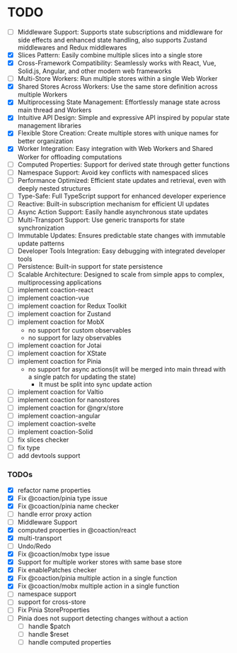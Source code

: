 # TODO

- [ ] Middleware Support: Supports state subscriptions and middleware for side effects and enhanced state handling, also supports Zustand middlewares and Redux middlewares
- [x] Slices Pattern: Easily combine multiple slices into a single store
- [x] Cross-Framework Compatibility: Seamlessly works with React, Vue, Solid.js, Angular, and other modern web frameworks
- [ ] Multi-Store Workers: Run multiple stores within a single Web Worker
- [x] Shared Stores Across Workers: Use the same store definition across multiple Workers
- [x] Multiprocessing State Management: Effortlessly manage state across main thread and Workers
- [x] Intuitive API Design: Simple and expressive API inspired by popular state management libraries
- [x] Flexible Store Creation: Create multiple stores with unique names for better organization
- [x] Worker Integration: Easy integration with Web Workers and Shared Worker for offloading computations
- [ ] Computed Properties: Support for derived state through getter functions
- [ ] Namespace Support: Avoid key conflicts with namespaced slices
- [ ] Performance Optimized: Efficient state updates and retrieval, even with deeply nested structures
- [ ] Type-Safe: Full TypeScript support for enhanced developer experience
- [ ] Reactive: Built-in subscription mechanism for efficient UI updates
- [ ] Async Action Support: Easily handle asynchronous state updates
- [ ] Multi-Transport Support: Use generic transports for state synchronization
- [ ] Immutable Updates: Ensures predictable state changes with immutable update patterns
- [ ] Developer Tools Integration: Easy debugging with integrated developer tools
- [ ] Persistence: Built-in support for state persistence
- [ ] Scalable Architecture: Designed to scale from simple apps to complex, multiprocessing applications
- [ ] implement coaction-react
- [ ] implement coaction-vue
- [ ] implement coaction for Redux Toolkit
- [ ] implement coaction for Zustand
- [ ] implement coaction for MobX
  - no support for custom observables
  - no support for lazy observables
- [ ] implement coaction for Jotai
- [ ] implement coaction for XState
- [ ] implement coaction for Pinia
  - no support for async actions(it will be merged into main thread with a single patch for updating the state)
    - It must be split into sync update action
- [ ] implement coaction for Valtio
- [ ] implement coaction for nanostores
- [ ] implement coaction for @ngrx/store
- [ ] implement coaction-angular
- [ ] implement coaction-svelte
- [ ] implement coaction-Solid
- [ ] fix slices checker
- [ ] fix type
- [ ] add devtools support

### TODOs

- [x] refactor name properties
- [x] Fix @coaction/pinia type issue
- [x] Fix @coaction/pinia name checker
- [ ] handle error proxy action
- [ ] Middleware Support
- [x] computed properties in @coaction/react
- [x] multi-transport
- [ ] Undo/Redo
- [x] Fix @coaction/mobx type issue
- [x] Support for multiple worker stores with same base store
- [x] Fix enablePatches checker
- [x] Fix @coaction/pinia multiple action in a single function
- [x] Fix @coaction/mobx multiple action in a single function
- [ ] namespace support
- [ ] support for cross-store
- [ ] Fix Pinia StoreProperties
- [ ] Pinia does not support detecting changes without a action
  - [ ] handle $patch
  - [ ] handle $reset
  - [ ] handle computed properties
